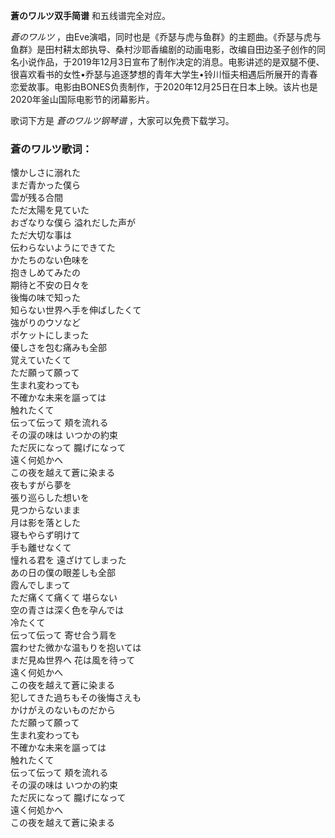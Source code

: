 

**蒼のワルツ双手简谱** 和五线谱完全对应。

_蒼のワルツ_
，由Eve演唱，同时也是《乔瑟与虎与鱼群》的主题曲。《乔瑟与虎与鱼群》是田村耕太郎执导、桑村沙耶香编剧的动画电影，改编自田边圣子创作的同名小说作品，于2019年12月3日宣布了制作决定的消息。电影讲述的是双腿不便、很喜欢看书的女性•乔瑟与追逐梦想的青年大学生•铃川恒夫相遇后所展开的青春恋爱故事。电影由BONES负责制作，于2020年12月25日在日本上映。该片也是2020年釜山国际电影节的闭幕影片。

歌词下方是 _蒼のワルツ钢琴谱_ ，大家可以免费下载学习。

### 蒼のワルツ歌词：

懐かしさに溺れた  
まだ青かった僕ら  
雲が残る合間  
ただ太陽を見ていた  
おざなりな僕ら 溢れだした声が  
ただ大切な事は  
伝わらないようにできてた  
かたちのない色味を  
抱きしめてみたの  
期待と不安の日々を  
後悔の味で知った  
知らない世界へ手を伸ばしたくて  
強がりのウソなど  
ポケットにしまった  
優しさを包む痛みも全部  
覚えていたくて  
ただ願って願って  
生まれ変わっても  
不確かな未来を謳っては  
触れたくて  
伝って伝って 頬を流れる  
その涙の味は いつかの約束  
ただ灰になって 朧げになって  
遠く何処かへ  
この夜を越えて蒼に染まる  
夜もすがら夢を  
張り巡らした想いを  
見つからないまま  
月は影を落とした  
寝もやらず明けて  
手も離せなくて  
憧れる君を 遠ざけてしまった  
あの日の僕の眼差しも全部  
霞んでしまって  
ただ痛くて痛くて 堪らない  
空の青さは深く色を孕んでは  
冷たくて  
伝って伝って 寄せ合う肩を  
震わせた微かな温もりを抱いては  
まだ見ぬ世界へ 花は風を待って  
遠く何処かへ  
この夜を越えて蒼に染まる  
犯してきた過ちもその後悔さえも  
かけがえのないものだから  
ただ願って願って  
生まれ変わっても  
不確かな未来を謳っては  
触れたくて  
伝って伝って 頬を流れる  
その涙の味は いつかの約束  
ただ灰になって 朧げになって  
遠く何処かへ  
この夜を越えて蒼に染まる

